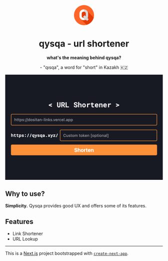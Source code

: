 <div align="center">
    <img src="public/favicon.ico" alt="qysqa logo" width="64px" />
    <h1>qysqa - url shortener</h1>
    <strong>what's the meaning behind qysqa?</strong>
    <p>- "qısqa", a word for "short" in Kazakh 🇰🇿</p>
</div>


![Site demo](public/images/what-is-qysqa.png)

## Why to use?
**Simplicity.** Qysqa provides good UX and offers some of its features.

## Features
- Link Shortener
- URL Lookup

---

This is a [Next.js](https://nextjs.org/) project bootstrapped with [`create-next-app`](https://github.com/vercel/next.js/tree/canary/packages/create-next-app).
